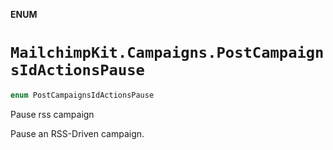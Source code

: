 **ENUM**

# `MailchimpKit.Campaigns.PostCampaignsIdActionsPause`

```swift
enum PostCampaignsIdActionsPause
```

Pause rss campaign

Pause an RSS-Driven campaign.
